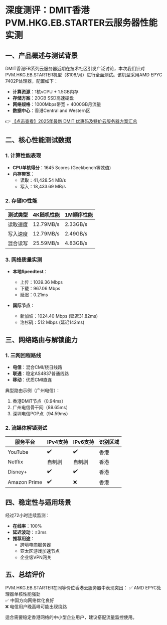 # 深度测评：DMIT香港PVM.HKG.EB.STARTER云服务器性能实测

## 一、产品概述与测试背景

DMIT香港EB系列云服务器近期在技术社区引发广泛讨论，本次我们针对PVM.HKG.EB.STARTER机型（$108/月）进行全面测试。该机型采用AMD EPYC 7402P处理器，配置如下：

- **计算资源**：1核vCPU + 1.5GB内存
- **存储方案**：20GB SSD高速硬盘
- **网络规格**：1000Mbps带宽 + 4000GB月流量
- **数据中心**：香港Central and Western区

👉 [【点击查看】2025年最新 DMIT 优惠码及特价云服务器方案汇总](https://bit.ly/dmit_coupon)

## 二、核心性能测试数据

### 1. 计算性能表现
- **CPU单核得分**：1645 Scores (Geekbench等效值)
- **内存带宽**：
  - 读取：41,428.54 MB/s
  - 写入：18,433.69 MB/s

### 2. 存储IO性能
| 测试类型       | 4K随机性能 | 1M顺序性能 |
|----------------|------------|------------|
| 读取速度       | 12.79MB/s  | 2.33GB/s   |
| 写入速度       | 12.79MB/s  | 2.49GB/s   |
| 混合读写       | 25.59MB/s  | 4.83GB/s   |

### 3. 网络质量实测
- **本地Speedtest**：
  - 上传：1039.36 Mbps
  - 下载：967.06 Mbps
  - 延迟：0.21ms

- **国际节点**：
  - 新加坡：1024.40 Mbps (延迟31.82ms)
  - 洛杉矶：512 Mbps (延迟142ms)

## 三、网络路由与解锁能力

### 1. 三网回程路线
- **电信**：混合CMI/绕日线路
- **联通**：稳定AS4837普通线路
- **移动**：优质CMI直连

典型路由示例（广州电信）：
1. 香港DMIT节点（0.94ms）
2. 广州电信骨干网（89.65ms）
3. 深圳电信POP点（94.59ms）

### 2. 流媒体解锁测试
| 服务平台   | IPv4支持 | IPv6支持 | 识别区域 |
|------------|----------|----------|----------|
| YouTube    | ✔️       | ✔️       | 香港     |
| Netflix    | 自制剧   | 自制剧   | 香港     |
| Disney+    | ✔️       | ✔️       | 香港     |
| Amazon Prime | ✔️     | ❌       | 香港     |

## 四、稳定性与适用场景

经过72小时连续监测：
- **在线率**：100%
- **延迟波动**：±3ms
- **推荐用途**：
  - 跨境电商服务器
  - 亚太区游戏加速节点
  - 企业级VPN网关

## 五、总结评价

PVM.HKG.EB.STARTER在同等价位香港云服务器中表现突出：
✅ AMD EPYC处理器单核性能强劲  
✅ 中国方向网络优化良好  
❌ 电信用户晚高峰可能出现绕路  

适合需要稳定香港网络的中小型企业用户，建议搭配流量监控使用。